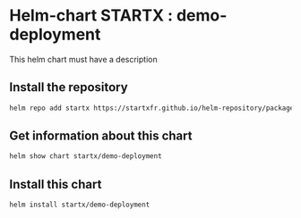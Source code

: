 # Helm-chart STARTX : demo-deployment

This helm chart must have a description

## Install the repository

```bash
helm repo add startx https://startxfr.github.io/helm-repository/packages/
```

## Get information about this chart

```bash
helm show chart startx/demo-deployment
```

## Install this chart

```bash
helm install startx/demo-deployment
```

